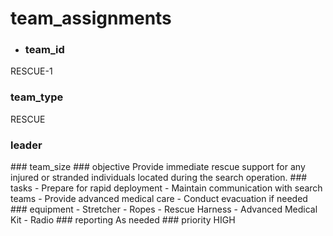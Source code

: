 # team_assignments
- ### team_id
RESCUE-1
### team_type
RESCUE
### leader
<Team Leader Name>
### team_size
<number>
### objective
Provide immediate rescue support for any injured or stranded individuals located during the search operation.
### tasks
- Prepare for rapid deployment
- Maintain communication with search teams
- Provide advanced medical care
- Conduct evacuation if needed
### equipment
- Stretcher
- Ropes
- Rescue Harness
- Advanced Medical Kit
- Radio
### reporting
As needed
### priority
HIGH
